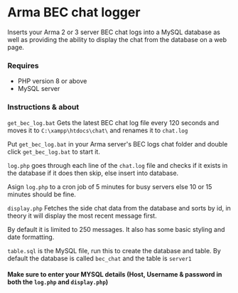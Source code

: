 # Arma BEC chat logger


Inserts your Arma 2 or 3 server BEC chat logs into a MySQL database as well as providing the ability to display the chat from the database on a web page.

### Requires

* PHP version 8 or above
* MySQL server

### Instructions & about

```get_bec_log.bat``` Gets the latest BEC chat log file every 120 seconds and moves it to ```C:\xampp\htdocs\chat\``` and renames it to ```chat.log``` 

Put ```get_bec_log.bat``` in your Arma server's BEC logs chat folder and double click ```get_bec_log.bat``` to start it.


```log.php``` goes through each line of the ```chat.log``` file and checks if it exists in the database if it does then skip, else insert into database. 

Asign ```log.php``` to a cron job of 5 minutes for busy servers else 10 or 15 minutes should be fine.


```display.php``` Fetches the side chat data from the database and sorts by id, in theory it will display the most recent message first. 

By default it is limited to 250 messages. It also has some basic styling and date formatting.


```table.sql``` is the MySQL file, run this to create the database and table. By default the database is called `bec_chat` and the table is `server1` 


#### Make sure to enter your MYSQL details (Host, Username & password in both the `log.php` and `display.php`)